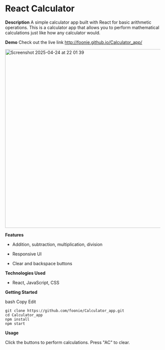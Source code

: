 
# React Calculator

**Description**
  A simple calculator app built with React for basic arithmetic operations.
  This is a calculator app that allows you to perform mathematical calculations just like how any calculator would.


**Demo**
  Check out the live link
  http://foonie.github.io/Calculator_app/


<img width="580" alt="Screenshot 2025-04-24 at 22 01 39" src="https://github.com/user-attachments/assets/56c24859-f0f4-4ea0-b144-d7f3e0eb1ed9" />


**Features**

  - Addition, subtraction, multiplication, division
  
  - Responsive UI
  
  - Clear and backspace buttons

**Technologies Used**

  - React, JavaScript, CSS 

**Getting Started**

  bash
  Copy
  Edit
```
git clone https://github.com/foonie/Calculator_app.git
cd Calculator_app
npm install
npm start
```

**Usage**

  Click the buttons to perform calculations. Press "AC" to clear.
